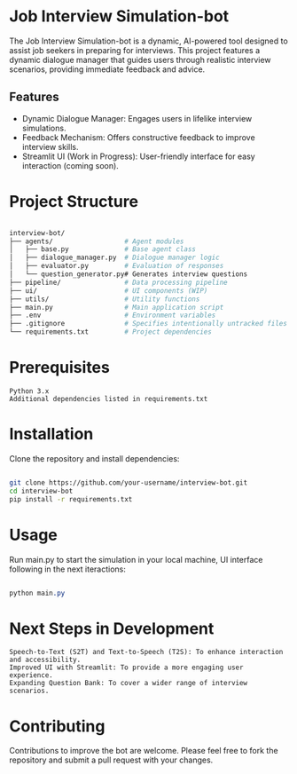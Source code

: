 # Job Interview Simulation-bot

The Job Interview Simulation-bot is a dynamic, AI-powered tool designed to assist job seekers in preparing for interviews. This project features a dynamic dialogue manager that guides users through realistic interview scenarios, providing immediate feedback and advice.

## Features

- Dynamic Dialogue Manager: Engages users in lifelike interview simulations.
- Feedback Mechanism: Offers constructive feedback to improve interview skills.
- Streamlit UI (Work in Progress): User-friendly interface for easy interaction (coming soon).

# Project Structure

```bash

interview-bot/
├── agents/                  # Agent modules
│   ├── base.py              # Base agent class
│   ├── dialogue_manager.py  # Dialogue manager logic
│   ├── evaluator.py         # Evaluation of responses
│   └── question_generator.py# Generates interview questions
├── pipeline/                # Data processing pipeline
├── ui/                      # UI components (WIP)
├── utils/                   # Utility functions
├── main.py                  # Main application script
├── .env                     # Environment variables
├── .gitignore               # Specifies intentionally untracked files to ignore
└── requirements.txt         # Project dependencies
```

# Prerequisites

    Python 3.x
    Additional dependencies listed in requirements.txt

# Installation

Clone the repository and install dependencies:

```bash

git clone https://github.com/your-username/interview-bot.git
cd interview-bot
pip install -r requirements.txt
```

# Usage

Run main.py to start the simulation in your local machine, UI interface following in the next iteractions:

```css

python main.py
```

# Next Steps in Development

    Speech-to-Text (S2T) and Text-to-Speech (T2S): To enhance interaction and accessibility.
    Improved UI with Streamlit: To provide a more engaging user experience.
    Expanding Question Bank: To cover a wider range of interview scenarios.

# Contributing

Contributions to improve the bot are welcome. Please feel free to fork the repository and submit a pull request with your changes.
